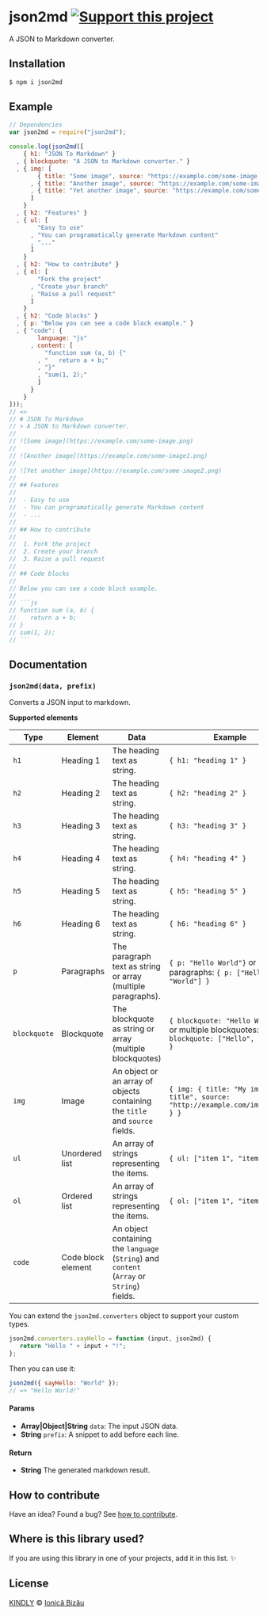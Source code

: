 # json2md [![Support this project][donate-now]][paypal-donations]
A JSON to Markdown converter.

## Installation

```sh
$ npm i json2md
```

## Example

```js
// Dependencies
var json2md = require("json2md");

console.log(json2md([
    { h1: "JSON To Markdown" }
  , { blockquote: "A JSON to Markdown converter." }
  , { img: [
        { title: "Some image", source: "https://example.com/some-image.png" }
      , { title: "Another image", source: "https://example.com/some-image1.png" }
      , { title: "Yet another image", source: "https://example.com/some-image2.png" }
      ]
    }
  , { h2: "Features" }
  , { ul: [
        "Easy to use"
      , "You can programatically generate Markdown content"
      , "..."
      ]
    }
  , { h2: "How to contribute" }
  , { ol: [
        "Fork the project"
      , "Create your branch"
      , "Raise a pull request"
      ]
    }
  , { h2: "Code blocks" }
  , { p: "Below you can see a code block example." }
  , { "code": {
        language: "js"
      , content: [
          "function sum (a, b) {"
        , "   return a + b;"
        , "}"
        , "sum(1, 2);"
        ]
      }
    }
]));
// =>
// # JSON To Markdown
// > A JSON to Markdown converter.
//
// ![Some image](https://example.com/some-image.png)
//
// ![Another image](https://example.com/some-image1.png)
//
// ![Yet another image](https://example.com/some-image2.png)
//
// ## Features
//
//  - Easy to use
//  - You can programatically generate Markdown content
//  - ...
//
// ## How to contribute
//
//  1. Fork the project
//  2. Create your branch
//  3. Raise a pull request
//
// ## Code blocks
//
// Below you can see a code block example.
//
// ```js
// function sum (a, b) {
//    return a + b;
// }
// sum(1, 2);
// ```
```

## Documentation

### `json2md(data, prefix)`
Converts a JSON input to markdown.

**Supported elements**

| Type         | Element            | Data                                                                                        | Example                                                                                      |
|--------------|--------------------|---------------------------------------------------------------------------------------------|----------------------------------------------------------------------------------------------|
| `h1`         | Heading 1          | The heading text as string.                                                                 | `{ h1: "heading 1" }`                                                                        |
| `h2`         | Heading 2          | The heading text as string.                                                                 | `{ h2: "heading 2" }`                                                                        |
| `h3`         | Heading 3          | The heading text as string.                                                                 | `{ h3: "heading 3" }`                                                                        |
| `h4`         | Heading 4          | The heading text as string.                                                                 | `{ h4: "heading 4" }`                                                                        |
| `h5`         | Heading 5          | The heading text as string.                                                                 | `{ h5: "heading 5" }`                                                                        |
| `h6`         | Heading 6          | The heading text as string.                                                                 | `{ h6: "heading 6" }`                                                                        |
| `p`          | Paragraphs         | The paragraph text as string or array (multiple paragraphs).                                | `{ p: "Hello World"}` or multiple paragraphs: `{ p: ["Hello", "World"] }`                    |
| `blockquote` | Blockquote         | The blockquote as string or array (multiple blockquotes)                                    | `{ blockquote: "Hello World"}` or multiple blockquotes: `{ blockquote: ["Hello", "World"] }` |
| `img`        | Image              | An object or an array of objects containing the `title` and `source` fields.                | `{ img: { title: "My image title", source: "http://example.com/image.png" } }`               |
| `ul`         | Unordered list     | An array of strings representing the items.                                                 | `{ ul: ["item 1", "item 2"] }`                                                               |
| `ol`         | Ordered list       | An array of strings representing the items.                                                 | `{ ol: ["item 1", "item 2"] }`                                                               |
| `code`       | Code block element | An object containing the `language` (`String`) and `content` (`Array` or `String`)  fields. |                                                                                              |

You can extend the `json2md.converters` object to support your custom types.

```js
json2md.converters.sayHello = function (input, json2md) {
   return "Hello " + input + "!";
};
```

Then you can use it:

```js
json2md({ sayHello: "World" });
// => "Hello World!"
```

#### Params
- **Array|Object|String** `data`: The input JSON data.
- **String** `prefix`: A snippet to add before each line.

#### Return
- **String** The generated markdown result.

## How to contribute
Have an idea? Found a bug? See [how to contribute][contributing].

## Where is this library used?
If you are using this library in one of your projects, add it in this list. :sparkles:

## License

[KINDLY][license] © [Ionică Bizău][website]

[license]: http://ionicabizau.github.io/kindly-license/?author=Ionic%C4%83%20Biz%C4%83u%20%3Cbizauionica@gmail.com%3E&year=2015
[website]: http://ionicabizau.net
[paypal-donations]: https://www.paypal.com/cgi-bin/webscr?cmd=_s-xclick&hosted_button_id=RVXDDLKKLQRJW
[donate-now]: http://i.imgur.com/6cMbHOC.png

[contributing]: /CONTRIBUTING.md
[docs]: /DOCUMENTATION.md